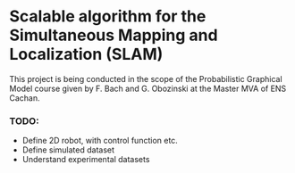 # Scalable algorithm for the Simultaneous Mapping and Localization (SLAM)
This project is being conducted in the scope of the Probabilistic Graphical Model course given by F. Bach and G. Obozinski at the Master MVA of ENS Cachan. 

### TODO:
- Define 2D robot, with control function etc. 
- Define simulated dataset
- Understand experimental datasets


